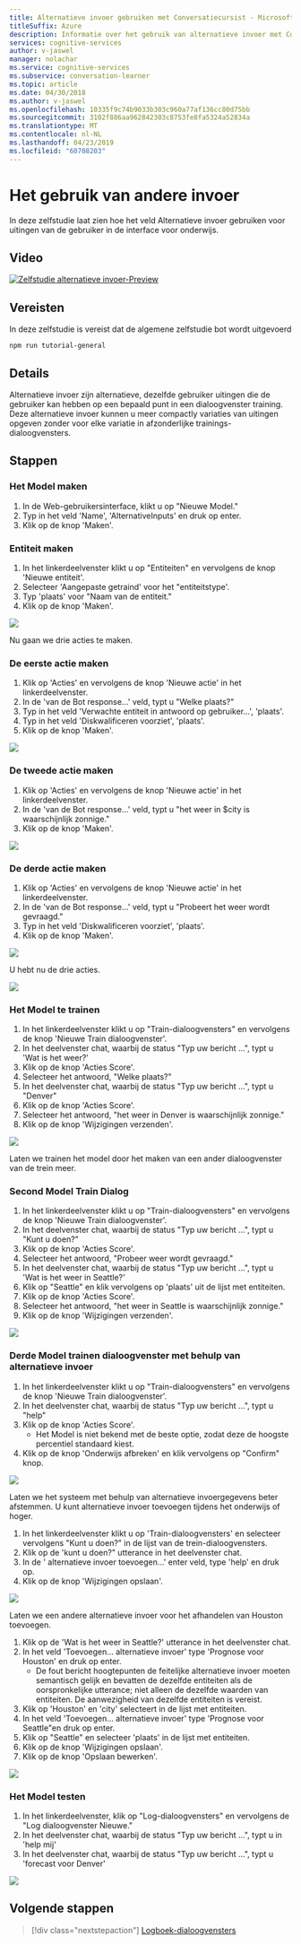 ```yaml
---
title: Alternatieve invoer gebruiken met Conversatiecursist - Microsoft Cognitive Services | Microsoft Docs
titleSuffix: Azure
description: Informatie over het gebruik van alternatieve invoer met Conversatiecursist.
services: cognitive-services
author: v-jaswel
manager: nolachar
ms.service: cognitive-services
ms.subservice: conversation-learner
ms.topic: article
ms.date: 04/30/2018
ms.author: v-jaswel
ms.openlocfilehash: 10335f9c74b9033b303c960a77af136cc80d75bb
ms.sourcegitcommit: 3102f886aa962842303c8753fe8fa5324a52834a
ms.translationtype: MT
ms.contentlocale: nl-NL
ms.lasthandoff: 04/23/2019
ms.locfileid: "60708203"
---
```

# <a name="how-to-use-alternative-inputs"></a>Het gebruik van andere invoer

In deze zelfstudie laat zien hoe het veld Alternatieve invoer gebruiken voor uitingen van de gebruiker in de interface voor onderwijs.

## <a name="video"></a>Video

[![Zelfstudie alternatieve invoer-Preview](https://aka.ms/cl_Tutorial_v3_AlternativeInputs_Preview)](https://aka.ms/cl_Tutorial_v3_AlternativeInputs)

## <a name="requirements"></a>Vereisten
In deze zelfstudie is vereist dat de algemene zelfstudie bot wordt uitgevoerd

    npm run tutorial-general

## <a name="details"></a>Details
Alternatieve invoer zijn alternatieve, dezelfde gebruiker uitingen die de gebruiker kan hebben op een bepaald punt in een dialoogvenster training. Deze alternatieve invoer kunnen u meer compactly variaties van uitingen opgeven zonder voor elke variatie in afzonderlijke trainings-dialoogvensters.

## <a name="steps"></a>Stappen

### <a name="create-the-model"></a>Het Model maken

1. In de Web-gebruikersinterface, klikt u op "Nieuwe Model."
2. Typ in het veld 'Name', 'AlternativeInputs' en druk op enter.
3. Klik op de knop 'Maken'.

### <a name="entity-creation"></a>Entiteit maken

1. In het linkerdeelvenster klikt u op "Entiteiten" en vervolgens de knop 'Nieuwe entiteit'.
2. Selecteer 'Aangepaste getraind' voor het "entiteitstype'.
3. Typ 'plaats' voor "Naam van de entiteit."
4. Klik op de knop 'Maken'.

![](../media/T10_actions.png)

Nu gaan we drie acties te maken.

### <a name="create-the-first-action"></a>De eerste actie maken

1. Klik op 'Acties' en vervolgens de knop 'Nieuwe actie' in het linkerdeelvenster.
2. In de 'van de Bot response...' veld, typt u "Welke plaats?"
3. Typ in het veld 'Verwachte entiteit in antwoord op gebruiker...', 'plaats'.
4. Typ in het veld 'Diskwalificeren voorziet', 'plaats'.
5. Klik op de knop 'Maken'.

![](../media/T10_action_create_1.png)

### <a name="create-the-second-action"></a>De tweede actie maken

1. Klik op 'Acties' en vervolgens de knop 'Nieuwe actie' in het linkerdeelvenster.
2. In de 'van de Bot response...' veld, typt u "het weer in $city is waarschijnlijk zonnige."
3. Klik op de knop 'Maken'.

![](../media/T10_action_create_2.png)

### <a name="create-the-third-action"></a>De derde actie maken

1. Klik op 'Acties' en vervolgens de knop 'Nieuwe actie' in het linkerdeelvenster.
2. In de 'van de Bot response...' veld, typt u "Probeert het weer wordt gevraagd."
3. Typ in het veld 'Diskwalificeren voorziet', 'plaats'.
4. Klik op de knop 'Maken'.

![](../media/T10_action_create_3.png)

U hebt nu de drie acties.

![](../media/T10_actions.png)

### <a name="train-the-model"></a>Het Model te trainen

1. In het linkerdeelvenster klikt u op "Train-dialoogvensters" en vervolgens de knop 'Nieuwe Train dialoogvenster'.
2. In het deelvenster chat, waarbij de status "Typ uw bericht …", typt u 'Wat is het weer?'
3. Klik op de knop 'Acties Score'.
4. Selecteer het antwoord, "Welke plaats?"
5. In het deelvenster chat, waarbij de status "Typ uw bericht …", typt u "Denver"
6. Klik op de knop 'Acties Score'.
7. Selecteer het antwoord, "het weer in Denver is waarschijnlijk zonnige."
8. Klik op de knop 'Wijzigingen verzenden'.

![](../media/T10_training_1.png)

Laten we trainen het model door het maken van een ander dialoogvenster van de trein meer.

### <a name="second-model-train-dialog"></a>Second Model Train Dialog

1. In het linkerdeelvenster klikt u op "Train-dialoogvensters" en vervolgens de knop 'Nieuwe Train dialoogvenster'.
2. In het deelvenster chat, waarbij de status "Typ uw bericht …", typt u "Kunt u doen?"
3. Klik op de knop 'Acties Score'.
4. Selecteer het antwoord, "Probeer weer wordt gevraagd."
5. In het deelvenster chat, waarbij de status "Typ uw bericht …", typt u 'Wat is het weer in Seattle?'
6. Klik op "Seattle" en klik vervolgens op 'plaats' uit de lijst met entiteiten.
7. Klik op de knop 'Acties Score'.
8. Selecteer het antwoord, "het weer in Seattle is waarschijnlijk zonnige."
9. Klik op de knop 'Wijzigingen verzenden'.

![](../media/T10_training_2.png)

### <a name="third-model-train-dialog-using-alternative-input"></a>Derde Model trainen dialoogvenster met behulp van alternatieve invoer

1. In het linkerdeelvenster klikt u op "Train-dialoogvensters" en vervolgens de knop 'Nieuwe Train dialoogvenster'.
2. In het deelvenster chat, waarbij de status "Typ uw bericht …", typt u "help"
3. Klik op de knop 'Acties Score'.
    - Het Model is niet bekend met de beste optie, zodat deze de hoogste percentiel standaard kiest.
4. Klik op de knop 'Onderwijs afbreken' en klik vervolgens op "Confirm" knop.

![](../media/T10_training_3.png)

Laten we het systeem met behulp van alternatieve invoergegevens beter afstemmen. U kunt alternatieve invoer toevoegen tijdens het onderwijs of hoger.

1. In het linkerdeelvenster klikt u op 'Train-dialoogvensters' en selecteer vervolgens "Kunt u doen?" in de lijst van de trein-dialoogvensters.
1. Klik op de 'kunt u doen?" utterance in het deelvenster chat.
1. In de ' alternatieve invoer toevoegen...' enter veld, type 'help' en druk op.
1. Klik op de knop 'Wijzigingen opslaan'.

![](../media/T10_training_4.png)

Laten we een andere alternatieve invoer voor het afhandelen van Houston toevoegen.

1. Klik op de 'Wat is het weer in Seattle?' utterance in het deelvenster chat.
1. In het veld 'Toevoegen... alternatieve invoer' type 'Prognose voor Houston' en druk op enter.
   - De fout bericht hoogtepunten de feitelijke alternatieve invoer moeten semantisch gelijk en bevatten de dezelfde entiteiten als de oorspronkelijke utterance; niet alleen de dezelfde waarden van entiteiten. De aanwezigheid van dezelfde entiteiten is vereist.
1. Klik op 'Houston' en 'city' selecteert in de lijst met entiteiten.
1. In het veld 'Toevoegen... alternatieve invoer' type 'Prognose voor Seattle"en druk op enter.
1. Klik op "Seattle" en selecteer 'plaats' in de lijst met entiteiten.
1. Klik op de knop 'Wijzigingen opslaan'.
1. Klik op de knop 'Opslaan bewerken'.

![](../media/T10_training_5.png)

### <a name="testing-the-model"></a>Het Model testen

1. In het linkerdeelvenster, klik op "Log-dialoogvensters" en vervolgens de "Log dialoogvenster Nieuwe."
2. In het deelvenster chat, waarbij de status "Typ uw bericht …", typt u in 'help mij'
3. In het deelvenster chat, waarbij de status "Typ uw bericht …", typt u 'forecast voor Denver'

![](../media/T10_logdialog.png)

## <a name="next-steps"></a>Volgende stappen

> [!div class="nextstepaction"]
> [Logboek-dialoogvensters](./11-log-dialogs.md)
